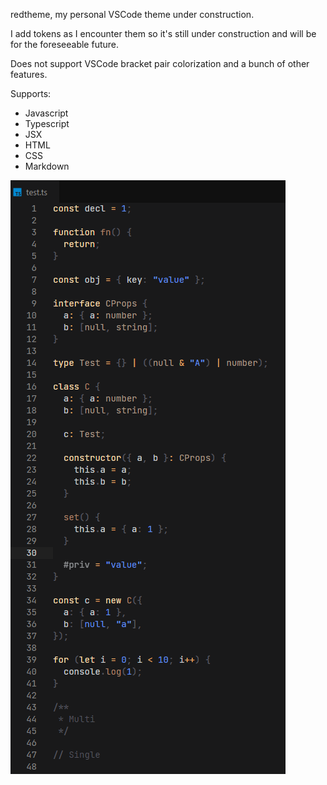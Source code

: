 redtheme, my personal VSCode theme under construction.

I add tokens as I encounter them so it's still under construction and will be for the foreseeable future.

Does not support VSCode bracket pair colorization and
a bunch of other features.

Supports:

- Javascript
- Typescript
- JSX
- HTML
- CSS
- Markdown

![Preview for a typescript file](.github/ts.png)
